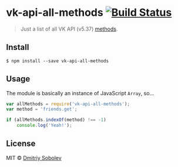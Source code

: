 # vk-api-all-methods [![Build Status](https://travis-ci.org/dsblv/vk-api-all-methods.svg?branch=master)](https://travis-ci.org/dsblv/vk-api-all-methods)

> Just a list of all VK API (v5.37) [methods](http://vk.com/dev/methods).


## Install

```
$ npm install --save vk-api-all-methods
```


## Usage

The module is basically an instance of JavaScript `Array`, so...

```js
var allMethods = require('vk-api-all-methods');
var method = 'friends.get';

if (allMethods.indexOf(method) !== -1)
	console.log('Yeah!');
```


## License

MIT © [Dmitriy Sobolev](http://vk.com/sobo13v)
